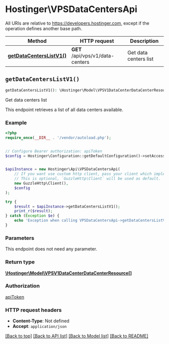 # Hostinger\VPSDataCentersApi

All URIs are relative to https://developers.hostinger.com, except if the operation defines another base path.

| Method | HTTP request | Description |
| ------------- | ------------- | ------------- |
| [**getDataCentersListV1()**](VPSDataCentersApi.md#getDataCentersListV1) | **GET** /api/vps/v1/data-centers | Get data centers list |


## `getDataCentersListV1()`

```php
getDataCentersListV1(): \Hostinger\Model\VPSV1DataCenterDataCenterResource[]
```

Get data centers list

This endpoint retrieves a list of all data centers available.

### Example

```php
<?php
require_once(__DIR__ . '/vendor/autoload.php');


// Configure Bearer authorization: apiToken
$config = Hostinger\Configuration::getDefaultConfiguration()->setAccessToken('YOUR_ACCESS_TOKEN');


$apiInstance = new Hostinger\Api\VPSDataCentersApi(
    // If you want use custom http client, pass your client which implements `GuzzleHttp\ClientInterface`.
    // This is optional, `GuzzleHttp\Client` will be used as default.
    new GuzzleHttp\Client(),
    $config
);

try {
    $result = $apiInstance->getDataCentersListV1();
    print_r($result);
} catch (Exception $e) {
    echo 'Exception when calling VPSDataCentersApi->getDataCentersListV1: ', $e->getMessage(), PHP_EOL;
}
```

### Parameters

This endpoint does not need any parameter.

### Return type

[**\Hostinger\Model\VPSV1DataCenterDataCenterResource[]**](../Model/VPSV1DataCenterDataCenterResource.md)

### Authorization

[apiToken](../../README.md#apiToken)

### HTTP request headers

- **Content-Type**: Not defined
- **Accept**: `application/json`

[[Back to top]](#) [[Back to API list]](../../README.md#endpoints)
[[Back to Model list]](../../README.md#models)
[[Back to README]](../../README.md)
